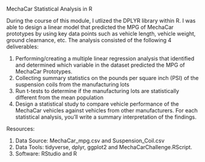 MechaCar Statistical Analysis in R

During the course of this module, I utlized the DPLYR library within R. I was able to design a linear model that predicted the MPG of MechaCar prototypes by using key data points such as vehicle length, vehicle weight, ground clearnance, etc. The analysis consisted of the following 4 deliverables:

1. Performing/creating a multiple linear regression analysis that identified and determined which variable in the dataset predicted the MPG of MechaCar Prototypes. 
2. Collecting summary statistics on the pounds per square inch (PSI) of the suspension coils from the manufacturing lots
3. Run t-tests to determine if the manufacturing lots are statistically different from the mean population
4. Design a statistical study to compare vehicle performance of the MechaCar vehicles against vehicles from other manufacturers. For each statistical analysis, you’ll write a summary interpretation of the findings.

Resources:
1. Data Source: MechaCar_mpg.csv and Suspension_Coil.csv
2. Data Tools: tidyverse, dplyr, ggplot2 and MechaCarChallenge.RScript.
3. Software: RStudio and R
